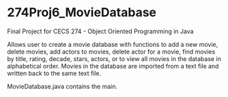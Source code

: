 # 274Proj6_MovieDatabase
Final Project for CECS 274 - Object Oriented Programming in Java

Allows user to create a movie database with functions to add a new movie, delete movies, add actors to movies, delete actor for a movie, find movies by title, rating, decade, stars, actors, or to view all movies in the database in alphabetical order. Movies in the database are imported from a text file and written back to the same text file.

MovieDatabase.java contains the main.

